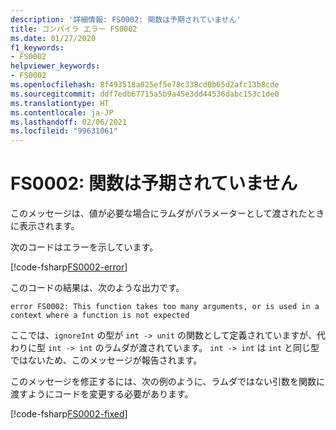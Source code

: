 ```yaml
---
description: '詳細情報: FS0002: 関数は予期されていません'
title: コンパイラ エラー FS0002
ms.date: 01/27/2020
f1_keywords:
- FS0002
helpviewer_keywords:
- FS0002
ms.openlocfilehash: 8f493518a025ef5e78c338cd0b65d2afc13b8cde
ms.sourcegitcommit: ddf7edb67715a5b9a45e3dd44536dabc153c1de0
ms.translationtype: HT
ms.contentlocale: ja-JP
ms.lasthandoff: 02/06/2021
ms.locfileid: "99631061"
---
```

# <a name="fs0002-function-unexpected"></a>FS0002: 関数は予期されていません

このメッセージは、値が必要な場合にラムダがパラメーターとして渡されたときに表示されます。

次のコードはエラーを示しています。

[!code-fsharp[FS0002-error](~/samples/snippets/fsharp/compiler-messages/fs0002.fsx#L1-L3)]

このコードの結果は、次のような出力です。

```text
error FS0002: This function takes too many arguments, or is used in a context where a function is not expected
```

ここでは、`ignoreInt` の型が `int -> unit` の関数として定義されていますが、代わりに型 `int -> int` のラムダが渡されています。 `int -> int` は `int` と同じ型ではないため、このメッセージが報告されます。

このメッセージを修正するには、次の例のように、ラムダではない引数を関数に渡すようにコードを変更する必要があります。

[!code-fsharp[FS0002-fixed](~/samples/snippets/fsharp/compiler-messages/fs0002.fsx#L6-L8)]
